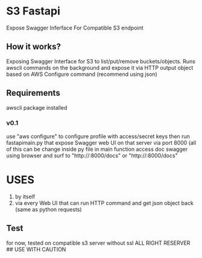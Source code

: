# S3 Fastapi
Expose Swagger Inferface For Compatible S3 endpoint

## How it works?
Exposing Swagger Interface for S3 to list/put/remove buckets/objects.
Runs awscli commands on the background and expose it via HTTP
output object based on AWS Configure command (recommend using json)

## Requirements
awscli package installed
### v0.1
  use "aws configure" to configure profile with access/secret keys
  then run fastapimain.py that expose Swagger web UI on that server via port 8000 (all of this can be change inside py file in main function
  access doc swagger using browser and surf to "http://<server-ip>:8000/docs" or "http://<server-ip>:8000/docs"

# USES
1. by itself 
2. via every Web UI that can run HTTP command and get json object back (same as python requests)

## Test
for now, tested on compatible s3 server without ssl
  ALL RIGHT RESERVER ## USE WITH CAUTION
